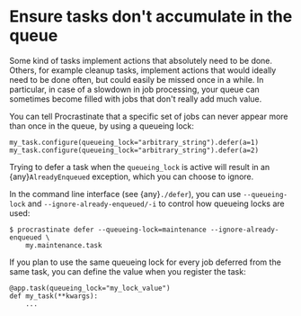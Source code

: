 # Ensure tasks don't accumulate in the queue

Some kind of tasks implement actions that absolutely need to be done. Others, for
example cleanup tasks, implement actions that would ideally need to be done often, but
could easily be missed once in a while. In particular, in case of a slowdown in job
processing, your queue can sometimes become filled with jobs that don't really add
much value.

You can tell Procrastinate that a specific set of jobs can never appear more than once
in the queue, by using a queueing lock:

```
my_task.configure(queueing_lock="arbitrary_string").defer(a=1)
my_task.configure(queueing_lock="arbitrary_string").defer(a=2)
```

Trying to defer a task when the `queueing_lock` is active will result in an
{any}`AlreadyEnqueued` exception, which you can choose to ignore.

In the command line interface (see {any}`./defer`), you can use `--queueing-lock` and
`--ignore-already-enqueued/-i` to control how queueing locks are used:

```console
$ procrastinate defer --queueing-lock=maintenance --ignore-already-enqueued \
    my.maintenance.task
```

If you plan to use the same queueing lock for every job deferred from the same task, you
can define the value when you register the task:

```
@app.task(queueing_lock="my_lock_value")
def my_task(**kwargs):
    ...
```
